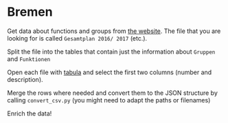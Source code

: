 # Bremen

Get data about functions and groups from [the website](http://www.finanzen.bremen.de/haushalt/haushalte/haushaltsportraet__aktuelle_haushaltsplaene/archiv__produktgruppen__und_kamerale_haushaltsplaene___uebersicht-3095). The file that you are looking for is called `Gesamtplan 2016/ 2017` (etc.).

Split the file into the tables that contain just the information about `Gruppen` and `Funktionen`

Open each file with [tabula](https://tabula.technology) and select the first two columns (number and description).

Merge the rows where needed and convert them to the JSON structure by calling `convert_csv.py` (you might need to adapt the paths or filenames)

Enrich the data!


